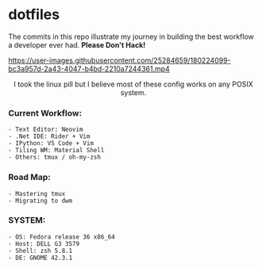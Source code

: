# dotfiles
 
The commits in this repo illustrate my journey in building the best workflow a developer ever had. __Please Don't Hack!__


https://user-images.githubusercontent.com/25284659/180224099-bc3a957d-2a43-4047-b4bd-2210a7244361.mp4


<p align="center">
  I took the linux pill but I believe most of these config works on any POSIX system.
</p>

### Current Workflow:
```
- Text Editor: Neovim
- .Net IDE: Rider + Vim
- IPython: VS Code + Vim
- Tiling WM: Material Shell
- Others: tmux / oh-my-zsh
```

### Road Map:
```
- Mastering tmux
- Migrating to dwm
```

### SYSTEM: 
```
- OS: Fedora release 36 x86_64
- Host: DELL G3 3579 
- Shell: zsh 5.8.1
- DE: GNOME 42.3.1
```
